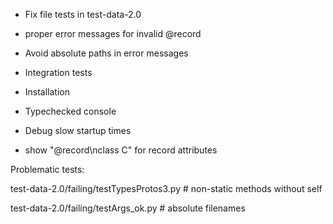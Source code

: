* Fix file tests in test-data-2.0
* proper error messages for invalid @record
* Avoid absolute paths in error messages

* Integration tests

* Installation
* Typechecked console
* Debug slow startup times
* show "@record\nclass C" for record attributes


Problematic tests:

  test-data-2.0/failing/testTypesProtos3.py  # non-static methods without self

  test-data-2.0/failing/testArgs_ok.py  # absolute filenames



